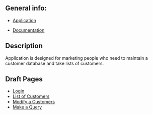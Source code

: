 ﻿
## General info:



* [Application](http://rile.users.cs.helsinki.fi/tsoha/)

* [Documentation](https://github.com/rikumleppanen/Customer-Database/tree/master/doc/Documentation.pdf)



## Description



Application is designed for marketing people who need to maintain a customer database and take lists of customers.


## Draft Pages

* [Login](http://rile.users.cs.helsinki.fi/tsoha/drafts/login)
* [List of Customers](http://rile.users.cs.helsinki.fi/tsoha/drafts/qlist)
* [Modify a Customers](http://rile.users.cs.helsinki.fi/tsoha/drafts/qchange)
* [Make a Query](http://rile.users.cs.helsinki.fi/tsoha/drafts/query)
